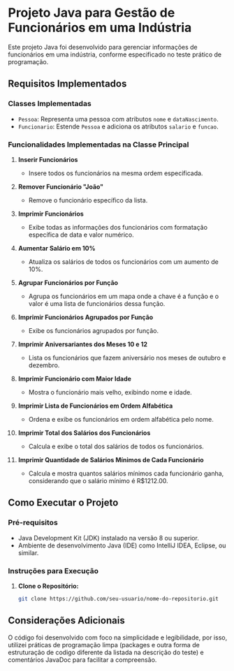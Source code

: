 
# Projeto Java para Gestão de Funcionários em uma Indústria

Este projeto Java foi desenvolvido para gerenciar informações de funcionários em uma indústria, conforme especificado no teste prático de programação.

## Requisitos Implementados

### Classes Implementadas

- `Pessoa`: Representa uma pessoa com atributos `nome` e `dataNascimento`.
- `Funcionario`: Estende `Pessoa` e adiciona os atributos `salario` e `funcao`.

### Funcionalidades Implementadas na Classe Principal

1. **Inserir Funcionários**
   - Insere todos os funcionários na mesma ordem especificada.
   
2. **Remover Funcionário "João"**
   - Remove o funcionário específico da lista.
   
3. **Imprimir Funcionários**
   - Exibe todas as informações dos funcionários com formatação específica de data e valor numérico.
   
4. **Aumentar Salário em 10%**
   - Atualiza os salários de todos os funcionários com um aumento de 10%.
   
5. **Agrupar Funcionários por Função**
   - Agrupa os funcionários em um mapa onde a chave é a função e o valor é uma lista de funcionários dessa função.
   
6. **Imprimir Funcionários Agrupados por Função**
   - Exibe os funcionários agrupados por função.
   
7. **Imprimir Aniversariantes dos Meses 10 e 12**
   - Lista os funcionários que fazem aniversário nos meses de outubro e dezembro.
   
8. **Imprimir Funcionário com Maior Idade**
   - Mostra o funcionário mais velho, exibindo nome e idade.
   
9. **Imprimir Lista de Funcionários em Ordem Alfabética**
   - Ordena e exibe os funcionários em ordem alfabética pelo nome.
   
10. **Imprimir Total dos Salários dos Funcionários**
    - Calcula e exibe o total dos salários de todos os funcionários.
   
11. **Imprimir Quantidade de Salários Mínimos de Cada Funcionário**
    - Calcula e mostra quantos salários mínimos cada funcionário ganha, considerando que o salário mínimo é R$1212.00.

## Como Executar o Projeto

### Pré-requisitos

- Java Development Kit (JDK) instalado na versão 8 ou superior.
- Ambiente de desenvolvimento Java (IDE) como IntelliJ IDEA, Eclipse, ou similar.

### Instruções para Execução

1. **Clone o Repositório:**
   ```bash
   git clone https://github.com/seu-usuario/nome-do-repositorio.git

## Considerações Adicionais
 O código foi desenvolvido com foco na simplicidade e legibilidade, por isso, utilizei práticas de programação limpa (packages e outra forma de estruturação de codigo diferente da listada na descrição do teste) e comentários JavaDoc para facilitar a compreensão.
